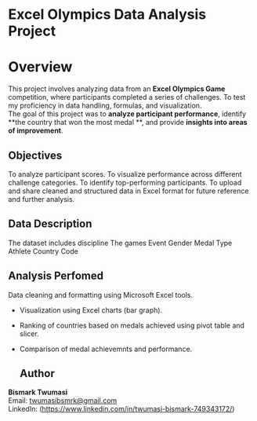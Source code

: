 # Excel Olympics Data Analysis Project

# Overview
This project involves analyzing data from an **Excel Olympics Game** competition, where participants completed a series of challenges. To test my proficiency in data handling, formulas, and visualization.  
The goal of this project was to **analyze participant performance**, identify **the country that won the most medal **, and provide **insights into areas of improvement**.

## Objectives 
To analyze participant scores.
To visualize performance across different challenge categories.
To identify top-performing participants.
To upload and share cleaned and structured data in Excel format for future reference and further analysis.

## Data Description
The dataset includes discipline
The games 
Event
Gender 
Medal 
Type
Athlete 
Country
Code

## Analysis Perfomed 
Data cleaning and formatting using Microsoft Excel tools.
- Visualization using Excel charts (bar graph).
- Ranking of countries based on medals achieved using pivot table and slicer.
- Comparison of medal achievemnts and performance.

  ## Author
**Bismark Twumasi**  
Email: [twumasibsmrk@gmail.com](mailto:twumasibsmrk@gmail.com)  
LinkedIn: (https://www.linkedin.com/in/twumasi-bismark-749343172/)
